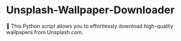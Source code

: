 # Unsplash-Wallpaper-Downloader
📸 This Python script allows you to effortlessly download high-quality wallpapers from Unsplash.com. 
